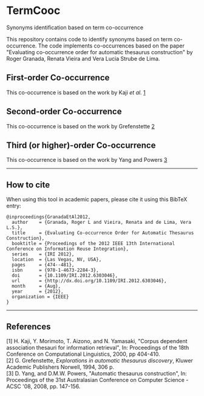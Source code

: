 # TermCooc
Synonyms identification based on term co-occurrence

This repository contains code to identify synonyms based on term co-occurrence. The code implements co-occurrences based on the paper "Evaluating co-occurrence order for automatic thesaurus construction" by Roger Granada, Renata Vieira and Vera Lucia Strube de Lima. 


## First-order Co-occurrence

This co-occurrence is based on the work by Kaji *et al.* [1](#references)

## Second-order Co-occurrence

This co-occurrence is based on the work by Grefenstette [2](#references)

## Third (or higher)-order Co-occurrence

This co-occurrence is based on the work by Yang and Powers [3](#references)


---
## How to cite

When using this tool in academic papers, please cite it using this BibTeX entry:

```
@inproceedings{GranadaEtAl2012,
  author    = {Granada, Roger L and Vieira, Renata and de Lima, Vera L.S.},
  title     = {Evaluating Co-occurrence Order for Automatic Thesaurus Construction},
  booktitle = {Proceedings of the 2012 IEEE 13th International Conference on Information Reuse Integration},
  series    = {IRI 2012},
  location  = {Las Vegas, NV, USA},
  pages     = {474--481},
  isbn      = {978-1-4673-2284-3},
  doi       = {10.1109/IRI.2012.6303046},
  url       = {http://dx.doi.org/10.1109/IRI.2012.6303046},
  month     = {Aug},
  year      = {2012},
  organization = {IEEE}
}
```

---
## References

[1] H. Kaji, Y. Morimoto, T. Aizono, and N. Yamasaki, "Corpus dependent association thesauri for information retrieval", In: Proceedings of the 18th Conference on Computational Linguistics, 2000, pp 404-410.  
[2] G. Grefenstette, *Explorations in automatic thesaurus discovery*, Kluwer Academic Publishers Norwell, 1994, 306 p.  
[3] D. Yang, and D.M.W. Powers, "Automatic thesaurus construction", In: Proceedings of the 31st Australasian Conference on Computer Science - ACSC '08, 2008, pp. 147-156.  
